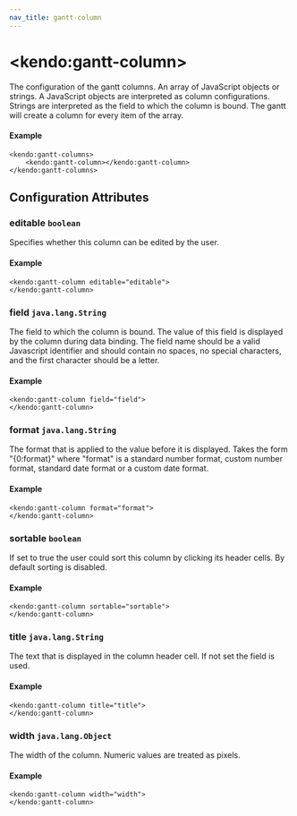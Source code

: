 ```yaml
---
nav_title: gantt-column
---
```


# \<kendo:gantt-column\>

The configuration of the gantt columns. An array of JavaScript objects or strings. A JavaScript objects are interpreted as column configurations. Strings are interpreted as the
field to which the column is bound. The gantt will create a column for every item of the array.

#### Example
    <kendo:gantt-columns>
        <kendo:gantt-column></kendo:gantt-column>
    </kendo:gantt-columns>

## Configuration Attributes

### editable `boolean`

Specifies whether this column can be edited by the user.

#### Example
    <kendo:gantt-column editable="editable">
    </kendo:gantt-column>

### field `java.lang.String`

The field to which the column is bound. The value of this field is displayed by the column during data binding.
The field name should be a valid Javascript identifier and should contain no spaces, no special characters, and the first character should be a letter.

#### Example
    <kendo:gantt-column field="field">
    </kendo:gantt-column>

### format `java.lang.String`

The format that is applied to the value before it is displayed. Takes the form "{0:format}" where "format" is a standard number format,
custom number format, standard date format or a custom date format.

#### Example
    <kendo:gantt-column format="format">
    </kendo:gantt-column>

### sortable `boolean`

If set to true the user could sort this column by clicking its header cells. By default sorting is disabled.

#### Example
    <kendo:gantt-column sortable="sortable">
    </kendo:gantt-column>

### title `java.lang.String`

The text that is displayed in the column header cell. If not set the field is used.

#### Example
    <kendo:gantt-column title="title">
    </kendo:gantt-column>

### width `java.lang.Object`

The width of the column. Numeric values are treated as pixels.

#### Example
    <kendo:gantt-column width="width">
    </kendo:gantt-column>

